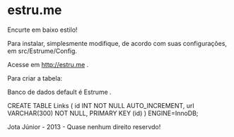 estru.me
========

Encurte em baixo estilo!

Para instalar, simplesmente modifique, de acordo com suas configurações, em src/Estrume/Config.

Acesse em http://estru.me .

Para criar a tabela:

Banco de dados default é Estrume .

CREATE TABLE Links (
     id INT NOT NULL AUTO_INCREMENT,
     url VARCHAR(300) NOT NULL,
     PRIMARY KEY (id)
) ENGINE=InnoDB;

Jota Júnior - 2013 - Quase nenhum direito reservdo!
